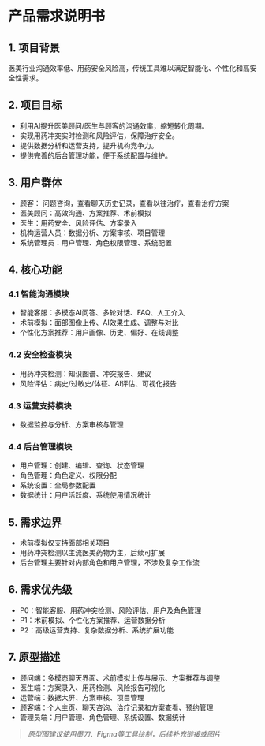 # 产品需求说明书

## 1. 项目背景

医美行业沟通效率低、用药安全风险高，传统工具难以满足智能化、个性化和高安全性需求。

## 2. 项目目标

- 利用AI提升医美顾问/医生与顾客的沟通效率，缩短转化周期。
- 实现用药冲突实时检测和风险评估，保障治疗安全。
- 提供数据分析和运营支持，提升机构竞争力。
- 提供完善的后台管理功能，便于系统配置与维护。

## 3. 用户群体

- 顾客： 问题咨询，查看聊天历史记录，查看以往治疗，查看治疗方案
- 医美顾问：高效沟通、方案推荐、术前模拟
- 医生：用药安全、风险评估、方案录入
- 机构运营人员：数据分析、方案审核、项目管理
- 系统管理员：用户管理、角色权限管理、系统配置

## 4. 核心功能

### 4.1 智能沟通模块

- 智能客服：多模态AI问答、多轮对话、FAQ、人工介入
- 术前模拟：面部图像上传、AI效果生成、调整与对比
- 个性化方案推荐：用户画像、历史、偏好、在线调整

### 4.2 安全检查模块

- 用药冲突检测：知识图谱、冲突报告、建议
- 风险评估：病史/过敏史/体征、AI评估、可视化报告

### 4.3 运营支持模块

- 数据监控与分析、方案审核与管理

### 4.4 后台管理模块

- 用户管理：创建、编辑、查询、状态管理
- 角色管理：角色定义、权限分配
- 系统设置：全局参数配置
- 数据统计：用户活跃度、系统使用情况统计

## 5. 需求边界

- 术前模拟仅支持面部相关项目
- 用药冲突检测以主流医美药物为主，后续可扩展
- 后台管理主要针对内部角色和用户管理，不涉及复杂工作流

## 6. 需求优先级

- P0：智能客服、用药冲突检测、风险评估、用户及角色管理
- P1：术前模拟、个性化方案推荐、运营数据分析
- P2：高级运营支持、复杂数据分析、系统扩展功能

## 7. 原型描述

- 顾问端：多模态聊天界面、术前模拟上传与展示、方案推荐与调整
- 医生端：方案录入、用药检测、风险报告可视化
- 运营端：数据大屏、方案审核、项目管理
- 顾客端：个人主页、聊天咨询、治疗记录和方案查看、预约管理
- 管理员端：用户管理、角色管理、系统设置、数据统计

> *原型图建议使用墨刀、Figma等工具绘制，后续补充链接或图片*
